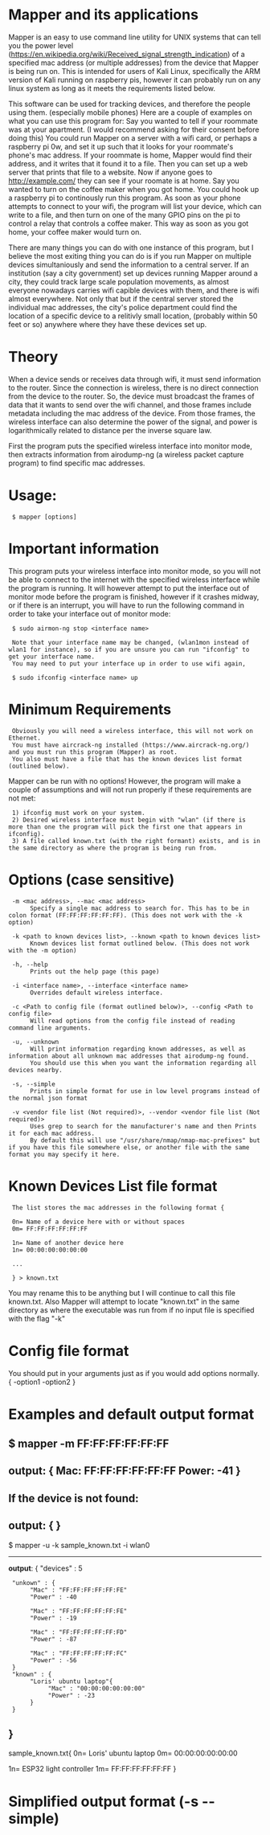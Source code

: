 # Mapper and its applications
Mapper is an easy to use command line utility for UNIX systems that can tell you the power level (https://en.wikipedia.org/wiki/Received_signal_strength_indication) of a specified mac address (or multiple addresses) from the device that Mapper is being run on. 
This is intended for users of Kali Linux, specifically the ARM version of Kali running on raspberry pis, however it can probably run on any linux system as long as it meets the requirements listed below.
     
This software can be used for tracking devices, and therefore the people using them. (especially mobile phones) Here are a couple of examples on what you can use this program for:
Say you wanted to tell if your roommate was at your apartment. (I would recommend asking for their consent before doing this) You could run Mapper on a server with a wifi card, or perhaps a raspberry pi 0w, and set it up such that it looks for your roommate's phone's mac address. If your roommate is home, Mapper would find their address, and it writes that it found it to a file. Then you can set up a web server that prints that file to a website. Now if anyone goes to http://example.com/ they can see if your roomate is at home.
Say you wanted to turn on the coffee maker when you got home. You could hook up a raspberry pi to continously run this program. As soon as your phone attempts to connect to your wifi, the program will list your device, which can write to a file, and then turn on one of the many GPIO pins on the pi to control a relay that controls a coffee maker. This way as soon as you got home, your coffee maker would turn on. 
     
 There are many things you can do with one instance of this program, but I believe the most exiting thing you can do is if you run Mapper on multiple devices simultaniously and send the information to a central server. 
If an institution (say a city government) set up devices running Mapper around a city, they could track large scale population movements, as almost everyone nowadays carries wifi capible devices with them, and there is wifi almost everywhere. Not only that but if the central server stored the individual mac addresses, the city's police department could find the location of a specific device to a relitivly small location, (probably within 50 feet or so) anywhere where they have these devices set up.
     
# Theory
When a device sends or receives data through wifi, it must send information to the router. Since the connection is wireless, there is no direct connection from the device to the router. So, the device must broadcast the frames of data that it wants to send over the wifi channel, and those frames include metadata including the mac address of the device.  From those frames, the wireless interface can also determine the power of the signal, and power  is logarithmically related to distance per the inverse square law.

First the program puts the specified wireless interface into monitor mode, then extracts information from airodump-ng (a wireless packet capture program) to find specific mac addresses. 
 
 # Usage:
     $ mapper [options]
     
# Important information
This program puts your wireless interface into monitor mode, so you will not be able to connect to the internet with the specified wireless interface while the program is running. It will however attempt to put the interface out of monitor mode before the program is finished, however if it crashes midway, or if there is an interrupt, you will have to run the following command in order to take your interface out of monitor mode:
     
     $ sudo airmon-ng stop <interface name>
     
     Note that your interface name may be changed, (wlan1mon instead of wlan1 for instance), so if you are unsure you can run "ifconfig" to get your interface name.
     You may need to put your interface up in order to use wifi again,
     
     $ sudo ifconfig <interface name> up

# Minimum Requirements
     Obviously you will need a wireless interface, this will not work on Ethernet.
     You must have aircrack-ng installed (https://www.aircrack-ng.org/) and you must run this program (Mapper) as root.
     You also must have a file that has the known devices list format (outlined below).
     
Mapper can be run with no options! However, the program will make a couple of assumptions and will not run properly if these requirements are not met:

     1) ifconfig must work on your system.
     2) Desired wireless interface must begin with "wlan" (if there is more than one the program will pick the first one that appears in ifconfig).
     3) A file called known.txt (with the right formant) exists, and is in the same directory as where the program is being run from. 
          
# Options (case sensitive)

     -m <mac address>, --mac <mac address>
          Specify a single mac address to search for. This has to be in colon format (FF:FF:FF:FF:FF:FF). (This does not work with the -k option)
  
     -k <path to known devices list>, --known <path to known devices list>
          Known devices list format outlined below. (This does not work with the -m option)
     
     -h, --help
          Prints out the help page (this page)
     
     -i <interface name>, --interface <interface name>
          Overrides default wireless interface.
          
     -c <Path to config file (format outlined below)>, --config <Path to config file>
          Will read options from the config file instead of reading command line arguments.   
  
     -u, --unknown
          Will print information regarding known addresses, as well as information about all unknown mac addresses that airodump-ng found. 
          You should use this when you want the information regarding all devices nearby.
          
     -s, --simple
          Prints in simple format for use in low level programs instead of the normal json format
     
     -v <vendor file list (Not required)>, --vendor <vendor file list (Not required)>
          Uses grep to search for the manufacturer's name and then Prints it for each mac address.
          By default this will use "/usr/share/nmap/nmap-mac-prefixes" but if you have this file somewhere else, or another file with the same format you may specify it here.
          

# Known Devices List file format

     The list stores the mac addresses in the following format {

     0n= Name of a device here with or without spaces
     0m= FF:FF:FF:FF:FF:FF

     1n= Name of another device here
     1n= 00:00:00:00:00:00

     ...

     } > known.txt

You may rename this to be anything but I will continue to call this file known.txt.
Also Mapper will attempt to locate "known.txt" in the same directory as where the executable was run from if no input file is specified with the flag "-k"

# Config file format
You should put in your arguments just as if you would add options normally.
{
-option1 <param1> -option2 <param2>
}

# Examples and default output format

$ mapper -m FF:FF:FF:FF:FF:FF
---
**output**:
{
     Mac: FF:FF:FF:FF:FF:FF
     Power: -41
}
---

If the device is not found:
---
**output**:
{
}
---


$ mapper -u -k sample_known.txt -i wlan0

---
**output**:
{
     "devices" : 5
     
     "unkown" : {
          "Mac" : "FF:FF:FF:FF:FF:FE"
          "Power" : -40

          "Mac" : "FF:FF:FF:FF:FF:FE"
          "Power" : -19

          "Mac" : "FF:FF:FF:FF:FF:FD"
          "Power" : -87

          "Mac" : "FF:FF:FF:FF:FF:FC"
          "Power" : -56
     }
     "known" : {
          "Loris' ubuntu laptop"{ 
               "Mac" : "00:00:00:00:00:00"
               "Power" : -23
          }
     }
}
---


sample_known.txt{
0n= Loris' ubuntu laptop
0m= 00:00:00:00:00:00

1n= ESP32 light controller
1m= FF:FF:FF:FF:FF:FF
}

# Simplified output format (-s --simple)




